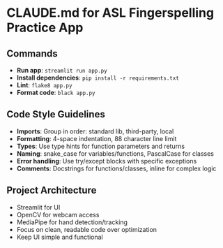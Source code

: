 # CLAUDE.md for ASL Fingerspelling Practice App

## Commands
- **Run app**: `streamlit run app.py`
- **Install dependencies**: `pip install -r requirements.txt`
- **Lint**: `flake8 app.py`
- **Format code**: `black app.py`

## Code Style Guidelines
- **Imports**: Group in order: standard lib, third-party, local
- **Formatting**: 4-space indentation, 88 character line limit
- **Types**: Use type hints for function parameters and returns
- **Naming**: snake_case for variables/functions, PascalCase for classes
- **Error handling**: Use try/except blocks with specific exceptions
- **Comments**: Docstrings for functions/classes, inline for complex logic

## Project Architecture
- Streamlit for UI
- OpenCV for webcam access
- MediaPipe for hand detection/tracking
- Focus on clean, readable code over optimization
- Keep UI simple and functional